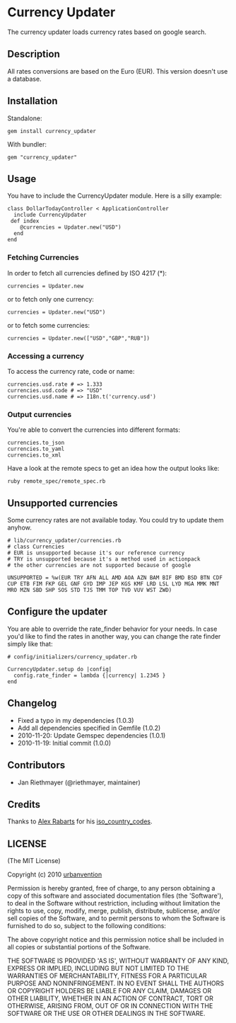 # Currency Updater

The currency updater loads currency rates based on google search.

## Description

All rates conversions are based on the Euro (EUR).
This version doesn't use a database.

## Installation

Standalone:

    gem install currency_updater

With bundler:

    gem "currency_updater"
    
## Usage

You have to include the CurrencyUpdater module. Here is a silly example:

    class DollarTodayController < ApplicationController
      include CurrencyUpdater
     def index
        @currencies = Updater.new("USD")
      end
    end

### Fetching Currencies

In order to fetch all currencies defined by ISO 4217 (*):

    currencies = Updater.new

or to fetch only one currency:

    currencies = Updater.new("USD")
    
or to fetch some currencies:

    currencies = Updater.new(["USD","GBP","RUB"])
    
### Accessing a currency

To access the currency rate, code or name:

    currencies.usd.rate # => 1.333
    currencies.usd.code # => "USD"
    currencies.usd.name # => I18n.t('currency.usd')
    
### Output currencies

You're able to convert the currencies into different formats:

    currencies.to_json
    currencies.to_yaml
    currencies.to_xml

Have a look at the remote specs to get an idea how the output looks like:

    ruby remote_spec/remote_spec.rb

## Unsupported currencies

Some currency rates are not available today. You could try to update them anyhow.

    # lib/currency_updater/currencies.rb
    # class Currencies
    # EUR is unsupported because it's our reference currency
    # TRY is unsupported because it's a method used in actionpack
    # the other currencies are not supported because of google
    
    UNSUPPORTED = %w(EUR TRY AFN ALL AMD AOA AZN BAM BIF BMD BSD BTN CDF CUP ETB FIM FKP GEL GNF GYD IMP JEP KGS KMF LRD LSL LYD MGA MMK MNT MRO MZN SBD SHP SOS STD TJS TMM TOP TVD VUV WST ZWD)
    
## Configure the updater

You are able to override the rate_finder behavior for your needs.
In case you'd like to find the rates in another way, you can change the rate finder simply like that:

    # config/initializers/currency_updater.rb
    
    CurrencyUpdater.setup do |config|
      config.rate_finder = lambda {|currency| 1.2345 }
    end

## Changelog

* Fixed a typo in my dependencies (1.0.3)
* Add all dependencies specified in Gemfile (1.0.2)
* 2010-11-20: Update Gemspec dependencies (1.0.1)
* 2010-11-19: Initial commit (1.0.0)

## Contributors

* Jan Riethmayer (@riethmayer, maintainer)

## Credits

Thanks to [Alex Rabarts](http://statelesssystems.com) for his [iso_country_codes](https://github.com/alexrabarts/iso_country_codes).

## LICENSE

(The MIT License)

Copyright (c) 2010 [urbanvention](http://urbanvention.com)

Permission is hereby granted, free of charge, to any person obtaining
a copy of this software and associated documentation files (the
'Software'), to deal in the Software without restriction, including
without limitation the rights to use, copy, modify, merge, publish,
distribute, sublicense, and/or sell copies of the Software, and to
permit persons to whom the Software is furnished to do so, subject to
the following conditions:

The above copyright notice and this permission notice shall be
included in all copies or substantial portions of the Software.

THE SOFTWARE IS PROVIDED 'AS IS', WITHOUT WARRANTY OF ANY KIND,
EXPRESS OR IMPLIED, INCLUDING BUT NOT LIMITED TO THE WARRANTIES OF
MERCHANTABILITY, FITNESS FOR A PARTICULAR PURPOSE AND NONINFRINGEMENT.
IN NO EVENT SHALL THE AUTHORS OR COPYRIGHT HOLDERS BE LIABLE FOR ANY
CLAIM, DAMAGES OR OTHER LIABILITY, WHETHER IN AN ACTION OF CONTRACT,
TORT OR OTHERWISE, ARISING FROM, OUT OF OR IN CONNECTION WITH THE
SOFTWARE OR THE USE OR OTHER DEALINGS IN THE SOFTWARE.
